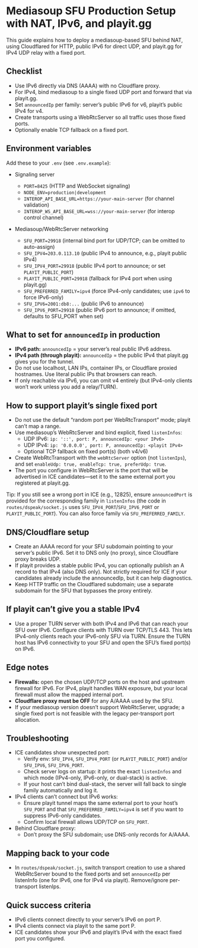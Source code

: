 # Mediasoup SFU Production Setup with NAT, IPv6, and playit.gg

This guide explains how to deploy a mediasoup-based SFU behind NAT, using Cloudflared for HTTP, public IPv6 for direct UDP, and playit.gg for IPv4 UDP relay with a fixed port.

## Checklist
- Use IPv6 directly via DNS (AAAA) with no Cloudflare proxy.
- For IPv4, bind mediasoup to a single fixed UDP port and forward that via playit.gg.
- Set `announcedIp` per family: server’s public IPv6 for v6, playit’s public IPv4 for v4.
- Create transports using a WebRtcServer so all traffic uses those fixed ports.
- Optionally enable TCP fallback on a fixed port.

## Environment variables

Add these to your `.env` (see `.env.example`):

- Signaling server
  - `PORT=8425` (HTTP and WebSocket signaling)
  - `NODE_ENV=production|development`
  - `INTEROP_API_BASE_URL=https://your-main-server` (for channel validation)
  - `INTEROP_WS_API_BASE_URL=wss://your-main-server` (for interop control channel)

- Mediasoup/WebRtcServer networking
  - `SFU_PORT=29918` (internal bind port for UDP/TCP; can be omitted to auto-assign)
  - `SFU_IPV4=203.0.113.10` (public IPv4 to announce, e.g., playit public IPv4)
  - `SFU_IPV4_PORT=29918` (public IPv4 port to announce; or set `PLAYIT_PUBLIC_PORT`)
  - `PLAYIT_PUBLIC_PORT=29918` (fallback for IPv4 port when using playit.gg)
  - `SFU_PREFERRED_FAMILY=ipv4` (force IPv4-only candidates; use `ipv6` to force IPv6-only)
  - `SFU_IPV6=2001:db8:...` (public IPv6 to announce)
  - `SFU_IPV6_PORT=29918` (public IPv6 port to announce; if omitted, defaults to SFU_PORT when set)

## What to set for `announcedIp` in production
- **IPv6 path:** `announcedIp` = your server’s real public IPv6 address.
- **IPv4 path (through playit):** `announcedIp` = the public IPv4 that playit.gg gives you for the tunnel.
- Do not use localhost, LAN IPs, container IPs, or Cloudflare proxied hostnames. Use literal public IPs that browsers can reach.
- If only reachable via IPv6, you can omit v4 entirely (but IPv4-only clients won’t work unless you add a relay/TURN).

## How to support playit’s single fixed port
- Do not use the default “random port per WebRtcTransport” mode; playit can’t map a range.
- Use mediasoup’s WebRtcServer and bind explicit, fixed `listenInfos`:
  - UDP IPv6: `ip: '::', port: P, announcedIp: <your IPv6>`
  - UDP IPv4: `ip: '0.0.0.0', port: P, announcedIp: <playit IPv4>`
  - Optional TCP fallback on fixed port(s) (both v4/v6)
- Create WebRtcTransport with the `webRtcServer` option (not `listenIps`), and set `enableUdp: true, enableTcp: true, preferUdp: true`.
- The port you configure in WebRtcServer is the port that will be advertised in ICE candidates—set it to the same external port you registered at playit.gg.

Tip: If you still see a wrong port in ICE (e.g., 12825), ensure `announcedPort` is provided for the corresponding family in `listenInfos` (the code in `routes/dspeak/socket.js` uses `SFU_IPV4_PORT`/`SFU_IPV6_PORT` or `PLAYIT_PUBLIC_PORT`). You can also force family via `SFU_PREFERRED_FAMILY`.

## DNS/Cloudflare setup
- Create an AAAA record for your SFU subdomain pointing to your server’s public IPv6. Set it to DNS only (no proxy), since Cloudflare proxy breaks UDP.
- If playit provides a stable public IPv4, you can optionally publish an A record to that IPv4 (also DNS only). Not strictly required for ICE if your candidates already include the announcedIp, but it can help diagnostics.
- Keep HTTP traffic on the Cloudflared subdomain; use a separate subdomain for the SFU that bypasses the proxy entirely.

## If playit can’t give you a stable IPv4
- Use a proper TURN server with both IPv4 and IPv6 that can reach your SFU over IPv6. Configure clients with TURN over TCP/TLS 443. This lets IPv4-only clients reach your IPv6-only SFU via TURN. Ensure the TURN host has IPv6 connectivity to your SFU and open the SFU’s fixed port(s) on IPv6.

## Edge notes
- **Firewalls:** open the chosen UDP/TCP ports on the host and upstream firewall for IPv6. For IPv4, playit handles WAN exposure, but your local firewall must allow the mapped internal port.
- **Cloudflare proxy must be OFF** for any A/AAAA used by the SFU.
- If your mediasoup version doesn’t support WebRtcServer, upgrade; a single fixed port is not feasible with the legacy per-transport port allocation.

## Troubleshooting

- ICE candidates show unexpected port:
  - Verify env: `SFU_IPV4`, `SFU_IPV4_PORT` (or `PLAYIT_PUBLIC_PORT`) and/or `SFU_IPV6`, `SFU_IPV6_PORT`.
  - Check server logs on startup: it prints the exact `listenInfos` and which mode (IPv4-only, IPv6-only, or dual-stack) is active.
  - If your host can’t bind dual-stack, the server will fall back to single family automatically and log it.
- IPv4 clients can’t connect but IPv6 works:
  - Ensure playit tunnel maps the same external port to your host’s `SFU_PORT` and that `SFU_PREFERRED_FAMILY=ipv4` is set if you want to suppress IPv6-only candidates.
  - Confirm local firewall allows UDP/TCP on `SFU_PORT`.
- Behind Cloudflare proxy:
  - Don’t proxy the SFU subdomain; use DNS-only records for A/AAAA.

## Mapping back to your code
- In `routes/dspeak/socket.js`, switch transport creation to use a shared WebRtcServer bound to the fixed ports and set `announcedIp` per listenInfo (one for IPv6, one for IPv4 via playit). Remove/ignore per-transport listenIps.

## Quick success criteria
- IPv6 clients connect directly to your server’s IPv6 on port P.
- IPv4 clients connect via playit to the same port P.
- ICE candidates show your IPv6 and playit’s IPv4 with the exact fixed port you configured.

